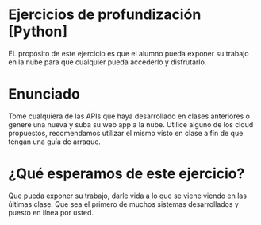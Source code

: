 # Ejercicios de profundización [Python]
EL propósito de este ejercicio es que el alumno pueda exponer su trabajo en la nube para que cualquier pueda accederlo y disfrutarlo.

# Enunciado
Tome cualquiera de las APIs que haya desarrollado en clases anteriores o genere una nueva y suba su web app a la nube. Utilice alguno de los cloud propuestos, recomendamos utilizar el mismo visto en clase a fin de que tengan una guía de arraque.

# ¿Qué esperamos de este ejercicio?
Que pueda exponer su trabajo, darle vida a lo que se viene viendo en las últimas clase. Que sea el primero de muchos sistemas desarrollados y puesto en línea por usted.
